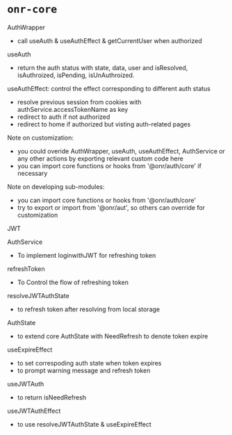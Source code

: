 # `onr-core`

AuthWrapper
   - call useAuth & useAuthEffect & getCurrentUser when authorized

useAuth
   - return the auth status with state, data, user and isResolved, isAuthroized, isPending, isUnAuthroized.

useAuthEffect: control the effect corresponding to different auth status
   - resolve previous session from cookies with authService.accessTokenName as key
   - redirect to auth if not authorized
   - redirect to home if authorized but visting auth-related pages

Note on customization:
   - you could overide AuthWrapper, useAuth, useAuthEffect, AuthService or any other actions by exporting relevant custom code here
   - you can import core functions or hooks from '@onr/auth/core' if necessary

Note on developing sub-modules:
   - you can import core functions or hooks from '@onr/auth/core'
   - try to export or import from '@onr/aut', so others can override for customization


JWT

AuthService
   - To implement loginwithJWT for refreshing token

refreshToken
   - To Control the flow of refreshing token

resolveJWTAuthState
   - to refresh token after resolving from local storage

AuthState
   - to extend core AuthState with NeedRefresh to denote token expire

useExpireEffect
   - to set correspoding auth state when token expires
   - to prompt warning message and refresh token

useJWTAuth
   - to return isNeedRefresh

useJWTAuthEffect
   - to use resolveJWTAuthState & useExpireEffect
